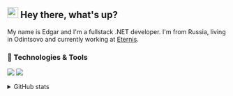## <img src="https://github.com/hoop3r/hoop3r/blob/e6649c6c8e21de32c7175ec8ac33db3fa3d23087/wave.gif" width="25px"> Hey there, what's up?

My name is Edgar and I'm a fullstack .NET developer. I'm from Russia, living in Odintsovo and currently working at [Eternis](https://www.eternis.ru/).

### 🔧 Technologies & Tools

![](https://img.shields.io/badge/.NET-SQL-blue)
![](https://img.shields.io/badge/Figma-Photoshop-blue)

<details>
<summary>GitHub stats</summary>
  <img src="https://github-readme-stats.vercel.app/api/top-langs/?username=hoop3r" />
  <p />
  <img src="https://github-readme-stats.vercel.app/api?username=hoop3r&count_private=true&show_icons=true" />
</details>
